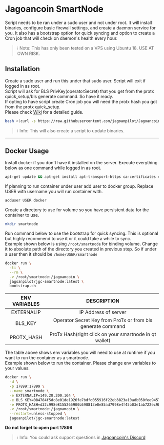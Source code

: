 # Jagoancoin SmartNode
Script needs to be ran under a sudo user and not under root. It will install binaries, configure basic firewall settings, and create a daemon service for you. It also has a bootstrap option for quick syncing and option to create a Cron job that will check on daemon's health every hour.  

> ℹ Note: This has only been tested on a VPS using Ubuntu 18. USE AT OWN RISK.

## Installation
Create a sudo user and run this under that sudo user. Script will exit if logged in as root.  
Script will ask for BLS PrivKey(operatorSecret) that you get from the protx quick_setup/bls generate command. So have it ready.  
If opting to have script create Cron job you will need the protx hash you got from the protx quick_setup.  
Please check [Wiki](https://github.com/jagoanpilot/Jagoancoin_SmartNode/wiki) for a detailed guide.
```bash
bash <(curl -s https://raw.githubusercontent.com/jagoanpilot/Jagoancoin_Smartnode/main/install.sh)
```
> ℹ Info: This will also create a script to update binaries.
***
## Docker Usage
Install docker if you don't have it installed on the server. Execute everything below as one command while logged in as root.
```bash
apt-get update && apt-get install apt-transport-https ca-certificates curl gnupg-agent software-properties-common -y && curl -fsSL https://download.docker.com/linux/ubuntu/gpg | sudo apt-key add - && add-apt-repository "deb [arch=amd64] https://download.docker.com/linux/ubuntu $(lsb_release -cs) stable" && apt-get update && apt-get install docker-ce docker-ce-cli containerd.io -y
```
If planning to run container under user add user to docker group. Replace USER with username you will run container with.
```bash
adduser USER docker
```
Create a directory to use for volume so you have persistent data for the container to use.
```bash
mkdir smartnode
```
Run command below to use the bootstrap for quick syncing. This is optional but highly recommend to use it or it could take a while to sync.  
Example shown below is using `/root/smartnode` for binding volume. Change it to absolute path of the directory you created in previous step. So if under a user then it should be `/home/USER/smartnode`
```bash
docker run \
  -ti \
  --rm \
  -v /root/smartnode:/jagoancoin \
  jagoanpilot/jgc-smartnode:latest \
  bootstrap.sh
```  
| ENV VARIABLES |                         DESCRIPTION                         |
|:-------------:|:-----------------------------------------------------------:|
|   EXTERNALIP  |                     IP Address of server                    |
|    BLS_KEY    | Operator Secret Key from ProTx or from bls generate command |
|   PROTX_HASH  |    ProTx Hash(right click on your smartnode in qt wallet)   |

The table above shows env variables you will need to use at runtime if you want to run the container as a smartnode.  
Example shown below to run the container. Please change env variables to your values.
```bash
docker run \
  -d \
  -p 17899:17899 \
  --name smartnode \
  -e EXTERNALIP=149.28.200.164 \
  -e BLS_KEY=084784f5dc8e01de1926fe7bdfd055916f22eb3823a10adb050fee9457dd483b \
  -e PROTX_HASH=d32c998e8155265900b590813e0e85ad7998e4f45b03e1ab722ec9be782b8eea \
  -v /root/smartnode:/jagoancoin \
  --restart=unless-stopped \
  jagoanpilot/jgc-smartnode:latest
  ```
__Do not forget to open port 17899__  
> ℹ Info: You could ask support questions in [Jagoancoin's Discord](https://discord.gg/a3brezx9vD)
